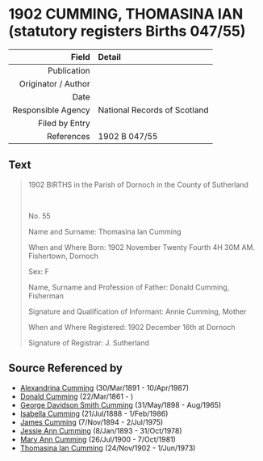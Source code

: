 ﻿---
layout: page
permalink: /sources/s35066283
---

# 1902 CUMMING, THOMASINA IAN (statutory registers Births 047/55)

Field | Detail
---:|:---
Publication | 
Originator / Author | 
Date | 
Responsible Agency | National Records of Scotland
Filed by Entry | 
References | 1902 B 047/55

## Text

> 1902 BIRTHS in the Parish of Dornoch in the County of Sutherland
>
> <br/>
>
> No. 55
>
> Name and Surname: Thomasina Ian Cumming
>
> When and Where Born: 1902 November Twenty Fourth 4H 30M AM. Fishertown, Dornoch
>
> Sex: F
>
> Name, Surname and Profession of Father: Donald Cumming, Fisherman
>
> Signature and Qualification of Informant: Annie Cumming, Mother
>
> When and Where Registered: 1902 December 16th at Dornoch
>
> Signature of Registrar: J. Sutherland
>

## Source Referenced by

* [Alexandrina Cumming](../people/@57186713@-alexandrina-cumming-b1891-3-30-d1987-4-10.md) (30/Mar/1891 - 10/Apr/1987)
* [Donald Cumming](../people/@20465544@-donald-cumming-b1861-3-22-d.md) (22/Mar/1861 - )
* [George Davidson Smith Cumming](../people/@13773669@-george-davidson-smith-cumming-b1898-5-31-d1965-8.md) (31/May/1898 - Aug/1965)
* [Isabella Cumming](../people/@84684994@-isabella-cumming-b1888-7-21-d1986-2-1.md) (21/Jul/1888 - 1/Feb/1986)
* [James Cumming](../people/@492889@-james-cumming-b1894-11-7-d1975-7-2.md) (7/Nov/1894 - 2/Jul/1975)
* [Jessie Ann Cumming](../people/@66222886@-jessie-ann-cumming-b1893-1-8-d1978-10-31.md) (8/Jan/1893 - 31/Oct/1978)
* [Mary Ann Cumming](../people/@48241984@-mary-ann-cumming-b1900-7-26-d1981-10-7.md) (26/Jul/1900 - 7/Oct/1981)
* [Thomasina Ian Cumming](../people/@92241152@-thomasina-ian-cumming-b1902-11-24-d1973-6-1.md) (24/Nov/1902 - 1/Jun/1973)
